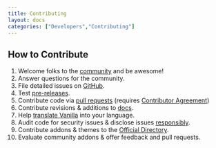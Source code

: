 ```yaml
---
title: Contributing
layout: docs
categories: ["Developers","Contributing"]
---
```


## How to Contribute

1. Welcome folks to the [community](http://vanillaforums.org/discussions) and be awesome!
2. Answer questions for the community.
3. File detailed issues on [GitHub](https://github.com/vanillaforums/vanilla).
4. Test [pre-releases](http://vanillaforums.org/categories/blog).
5. Contribute code via [pull requests](/developers/contributing/pull-requests) (requires [Contributor Agreement](http://vanillaforums.org/contributors))
6. Contribute revisions & additions to [docs](https://github.com/vanillaforums/VanillaDocs).
7. Help [translate Vanilla](/developers/locales) into your language.
8. Audit code for security issues & disclose issues [responsibly](/developers).
9. Contribute addons & themes to the [Official Directory](http://vanillaforums.org/addons).
10. Evaluate community addons & offer feedback and pull requests.
